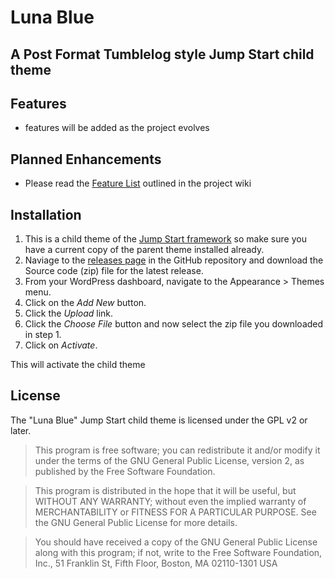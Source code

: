 # Luna Blue
## A Post Format Tumblelog style Jump Start child theme

## Features

* features will be added as the project evolves 

## Planned Enhancements 

* Please read the <a href="https://github.com/rumspeed/luna-blue/wiki/04_Feature-List" target="_blank">Feature List</a> outlined in the project wiki


## Installation

1. This is a child theme of the <a href="http://wpjumpstart.com/" target="_blank">Jump Start framework</a> so make sure you have a current copy of the parent theme installed already.
1. Naviage to the <a href="https://github.com/rumspeed/luna-blue/releases">releases page</a> in the GitHub repository and download the Source code (zip) file for the latest release.
1. From your WordPress dashboard, navigate to the Appearance > Themes menu.
1. Click on the *Add New* button.
1. Click the *Upload* link.
1. Click the *Choose File* button and now select the zip file you downloaded in step 1.
1. Click on *Activate*.

This will activate the child theme



## License

The "Luna Blue" Jump Start child theme is licensed under the GPL v2 or later.

> This program is free software; you can redistribute it and/or modify
it under the terms of the GNU General Public License, version 2, as
published by the Free Software Foundation.

> This program is distributed in the hope that it will be useful,
but WITHOUT ANY WARRANTY; without even the implied warranty of
MERCHANTABILITY or FITNESS FOR A PARTICULAR PURPOSE.  See the
GNU General Public License for more details.

> You should have received a copy of the GNU General Public License
along with this program; if not, write to the Free Software
Foundation, Inc., 51 Franklin St, Fifth Floor, Boston, MA  02110-1301  USA